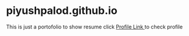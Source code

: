 # piyushpalod.github.io
This is just a portofolio to show resume
 click <a href="piyushpalod.github.io"> Profile Link <a> to check profile
